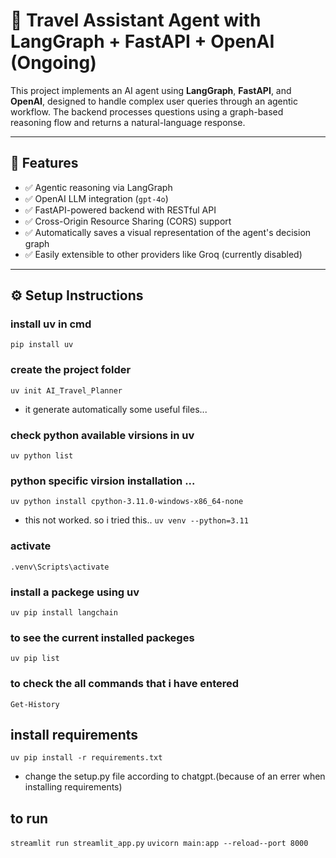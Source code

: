 # 🤖 Travel Assistant Agent with LangGraph + FastAPI + OpenAI (Ongoing)

This project implements an AI agent using **LangGraph**, **FastAPI**, and **OpenAI**, designed to handle complex user queries through an agentic workflow. The backend processes questions using a graph-based reasoning flow and returns a natural-language response.

---

## 🚀 Features

- ✅ Agentic reasoning via LangGraph
- ✅ OpenAI LLM integration (`gpt-4o`)
- ✅ FastAPI-powered backend with RESTful API
- ✅ Cross-Origin Resource Sharing (CORS) support
- ✅ Automatically saves a visual representation of the agent's decision graph
- ✅ Easily extensible to other providers like Groq (currently disabled)

---

## ⚙️ Setup Instructions

### install uv in cmd
```pip install uv```

### create the project folder
```uv init AI_Travel_Planner```
- it generate automatically some useful files...

### check python available virsions in uv
```uv python list```

### python specific virsion installation ... 
```uv python install cpython-3.11.0-windows-x86_64-none```  
- this not worked. so i tried this..
```uv venv --python=3.11```

### activate 
```.venv\Scripts\activate```

### install  a packege using uv
```uv pip install langchain```

### to see the current installed packeges
```uv pip list```

### to check the all commands that i have entered
```Get-History```

## install requirements
```uv pip install -r requirements.txt```

- change the setup.py file according to chatgpt.(because of an errer when installing requirements)

## to run
```streamlit run streamlit_app.py```
```uvicorn main:app --reload--port 8000 ```

